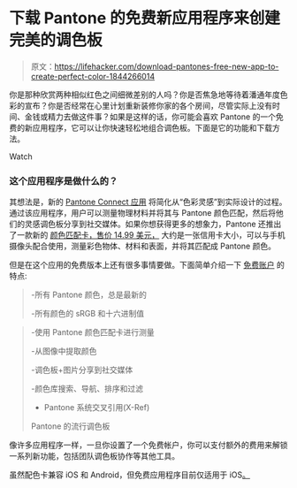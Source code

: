 # 下载 Pantone 的免费新应用程序来创建完美的调色板

> 原文：<https://lifehacker.com/download-pantones-free-new-app-to-create-perfect-color-1844266014>

你是那种欣赏两种相似红色之间细微差别的人吗？你是否焦急地等待着潘通年度色彩的宣布？你是否经常在心里计划重新装修你家的各个房间，尽管实际上没有时间、金钱或精力去做这件事？如果是这样的话，你可能会喜欢 Pantone 的一个免费的新应用程序，它可以让你快速轻松地组合调色板。下面是它的功能和下载方法。

Watch

### 这个应用程序是做什么的？

其想法是，新的 [Pantone Connect 应用](https://apps.apple.com/us/app/pantone-connect/id1491023737) 将简化从“色彩灵感”到实际设计的过程。通过该应用程序，用户可以测量物理材料并将其与 Pantone 颜色匹配，然后将他们的灵感调色板分享到社交媒体。如果你想获得更多的想象力，Pantone 还推出了一款新的 [颜色匹配卡，售价 14.99 美元，](https://www.pantone.com/products/color-capture-devices/pantone-color-match-card) 大约是一张信用卡大小，可以与手机摄像头配合使用，测量彩色物体、材料和表面，并将其匹配成 Pantone 颜色。

但是在这个应用的免费版本上还有很多事情要做。下面简单介绍一下 [免费账户](https://apps.apple.com/us/app/pantone-connect/id1491023737) 的特点:

> -所有 Pantone 颜色，总是最新的
> 
> -所有颜色的 sRGB 和十六进制值

> -使用 Pantone 颜色匹配卡进行测量
> 
> -从图像中提取颜色
> 
> -调色板+图片分享到社交媒体
> 
> -颜色库搜索、导航、排序和过滤
> 
> - Pantone 系统交叉引用(X-Ref)
> 
> Pantone 的流行调色板

像许多应用程序一样，一旦你设置了一个免费帐户，你可以支付额外的费用来解锁一系列新功能，包括团队调色板协作等其他工具。

虽然配色卡兼容 iOS 和 Android，但免费应用程序目前仅适用于 iOS[。](https://apps.apple.com/us/app/pantone-connect/id1491023737)